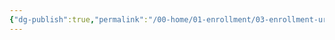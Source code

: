 ```yaml
---
{"dg-publish":true,"permalink":"/00-home/01-enrollment/03-enrollment-ur-ls/","title":"Enrollment URLs"}
---
```



